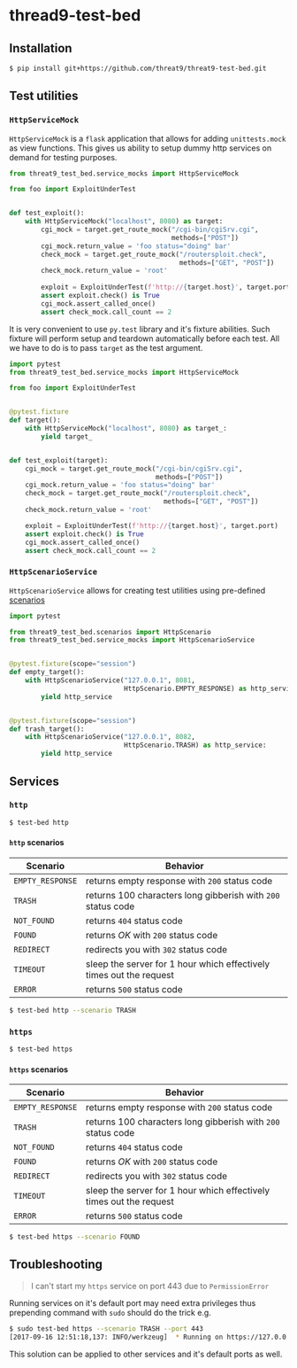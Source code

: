 # thread9-test-bed

## Installation
```bash
$ pip install git+https://github.com/threat9/threat9-test-bed.git
```

## Test utilities

### `HttpServiceMock`
`HttpServiceMock` is a `flask` application that allows for  adding 
`unittests.mock`  as view functions. This gives us ability to setup dummy 
http services on demand for testing purposes.

```python
from threat9_test_bed.service_mocks import HttpServiceMock

from foo import ExploitUnderTest


def test_exploit():
    with HttpServiceMock("localhost", 8080) as target: 
        cgi_mock = target.get_route_mock("/cgi-bin/cgiSrv.cgi",
                                         methods=["POST"])
        cgi_mock.return_value = 'foo status="doing" bar'
        check_mock = target.get_route_mock("/routersploit.check",
                                           methods=["GET", "POST"])
        check_mock.return_value = 'root'
    
        exploit = ExploitUnderTest(f'http://{target.host}', target.port)
        assert exploit.check() is True
        cgi_mock.assert_called_once()
        assert check_mock.call_count == 2
```
It is very convenient to use `py.test` library and it's fixture abilities. 
Such fixture will perform setup and teardown automatically before each test. 
All we have to do is to pass `target` as the test argument.
```python
import pytest
from threat9_test_bed.service_mocks import HttpServiceMock

from foo import ExploitUnderTest


@pytest.fixture
def target():
    with HttpServiceMock("localhost", 8080) as target_:
        yield target_


def test_exploit(target):
    cgi_mock = target.get_route_mock("/cgi-bin/cgiSrv.cgi",
                                     methods=["POST"])
    cgi_mock.return_value = 'foo status="doing" bar'
    check_mock = target.get_route_mock("/routersploit.check",
                                       methods=["GET", "POST"])
    check_mock.return_value = 'root'

    exploit = ExploitUnderTest(f'http://{target.host}', target.port)
    assert exploit.check() is True
    cgi_mock.assert_called_once()
    assert check_mock.call_count == 2
```
### `HttpScenarioService`
`HttpScenarioService` allows for creating test utilities using pre-defined
[scenarios](#http-scenarios)
```python
import pytest

from threat9_test_bed.scenarios import HttpScenario
from threat9_test_bed.service_mocks import HttpScenarioService


@pytest.fixture(scope="session")
def empty_target():
    with HttpScenarioService("127.0.0.1", 8081,
                             HttpScenario.EMPTY_RESPONSE) as http_service:
        yield http_service


@pytest.fixture(scope="session")
def trash_target():
    with HttpScenarioService("127.0.0.1", 8082,
                             HttpScenario.TRASH) as http_service:
        yield http_service

```

## Services
### `http`
```bash
$ test-bed http
```
#### `http` scenarios
|Scenario 	        |   Behavior    |
|-------------------|---------------|
|`EMPTY_RESPONSE`   |   returns empty response with `200` status code                       |
|`TRASH`            |   returns 100 characters long gibberish with `200` status code        |
|`NOT_FOUND`        |   returns `404` status code                                           |
|`FOUND`            |   returns _OK_ with `200` status code                                 |
|`REDIRECT`         |   redirects you with `302` status code                                |
|`TIMEOUT`          |   sleep the server for 1 hour which effectively times out the request |
|`ERROR`            |   returns `500` status code                                           |                                          |

```bash
$ test-bed http --scenario TRASH
```

### `https`
```bash
$ test-bed https
```

#### `https` scenarios
|Scenario 	        |   Behavior    |
|-------------------|---------------|
|`EMPTY_RESPONSE`   |   returns empty response with `200` status code                       |
|`TRASH`            |   returns 100 characters long gibberish with `200` status code        |
|`NOT_FOUND`        |   returns `404` status code                                           |
|`FOUND`            |   returns _OK_ with `200` status code                                 |
|`REDIRECT`         |   redirects you with `302` status code                                |
|`TIMEOUT`          |   sleep the server for 1 hour which effectively times out the request |
|`ERROR`            |   returns `500` status code                                           |

```bash
$ test-bed https --scenario FOUND
```

## Troubleshooting
> I can't start my `https` service on port 443 due to `PermissionError`

Running services on it's default port may need extra privileges thus 
prepending command with `sudo` should do the trick e.g.
```bash
$ sudo test-bed https --scenario TRASH --port 443
[2017-09-16 12:51:18,137: INFO/werkzeug]  * Running on https://127.0.0.1:443/ (Press CTRL+C to quit)
```
This solution can be applied to other services and it's default ports as well.